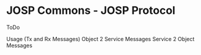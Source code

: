 # JOSP Commons - JOSP Protocol

ToDo

Usage (Tx and Rx Messages)
Object 2 Service Messages
Service 2 Object Messages
